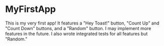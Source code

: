 # MyFirstApp
This is my very first app!
It features a "Hey Toast!" button, "Count Up" and "Count Down" buttons, and a "Random" button.
I may implement more features in the future.
I also wrote integrated tests for all features but "Random."
